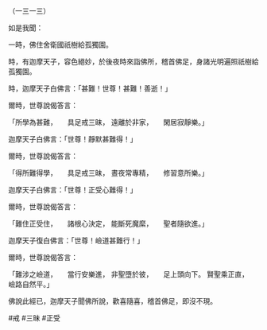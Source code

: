 （一三一三）

如是我聞：

一時，佛住舍衛國祇樹給孤獨園。

時，有迦摩天子，容色絕妙，於後夜時來詣佛所，稽首佛足，身諸光明遍照祇樹給孤獨園。

時，迦摩天子白佛言：「甚難！世尊！甚難！善逝！」

爾時，世尊說偈答言：

「所學為甚難，　　具足戒三昧，
遠離於非家，　　閑居寂靜樂。」

迦摩天子白佛言：「世尊！靜默甚難得！」

爾時，世尊說偈答言：

「得所難得學，　　具足戒三昧，
晝夜常專精，　　修習意所樂。」

迦摩天子白佛言：「世尊！正受心難得！」

爾時，世尊說偈答言：

「難住正受住，　　諸根心決定，
能斷死魔縻，　　聖者隨欲進。」

迦摩天子復白佛言：「世尊！嶮道甚難行！」

爾時，世尊說偈答言：

「難涉之嶮道，　　當行安樂進，
非聖墮於彼，　　足上頭向下。
賢聖乘正直，　　嶮路自然平。」

佛說此經已，迦摩天子聞佛所說，歡喜隨喜，稽首佛足，即沒不現。




#戒
#三昧
#正受
